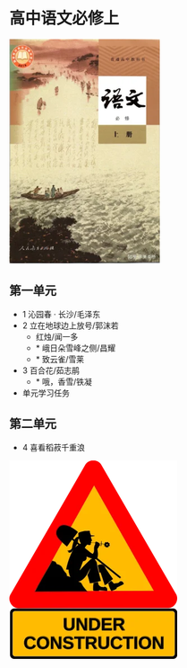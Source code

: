 # 高中语文必修上

![高中语文必修上 >](/资源/图片/book1_small.webp)

## 第一单元

- 1 沁园春 · 长沙/毛泽东
- 2 立在地球边上放号/郭沫若
  - 红烛/闻一多
  - \* 峨日朵雪峰之侧/昌耀
  - \* 致云雀/雪莱
- 3 百合花/茹志鹃
  - \* 哦，香雪/铁凝
- 单元学习任务

## 第二单元

- 4 喜看稻菽千重浪

![construction ><](/资源/图片/under_construction.webp)
